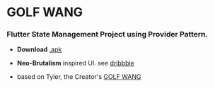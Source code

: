 # GOLF WANG

### Flutter State Management Project using Provider Pattern.

* __Download__ [.apk]()
 
* __Neo-Brutalism__ inspired UI. see [dribbble](https://dribbble.com/shots/20957838-GOLF-WANG)

* based on Tyler, the Creator's [GOLF WANG](https://golfwang.com/)


